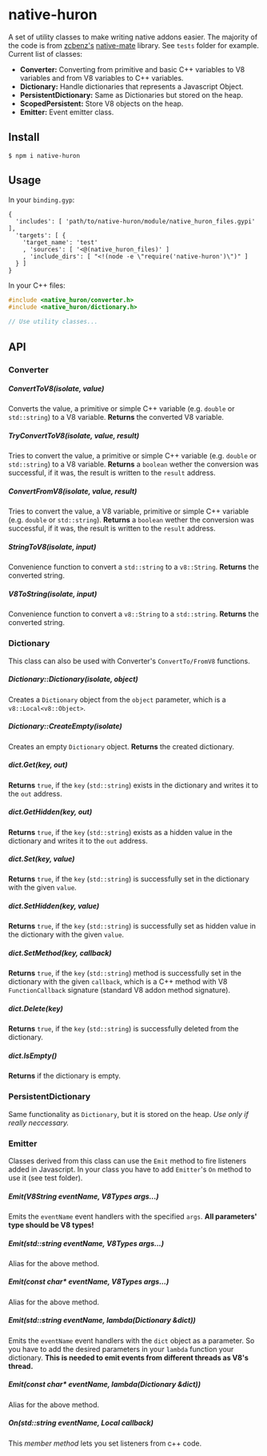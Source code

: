 # native-huron

A set of utility classes to make writing native addons easier. The majority of the code is from [zcbenz's](https://github.com/zcbenz) [native-mate](https://github.com/zcbenz/native-mate) library. See `tests` folder for example. Current list of classes:
- **Converter:** Converting from primitive and basic C++ variables to V8 variables and from V8 variables to C++ variables.
- **Dictionary:** Handle dictionaries that represents a Javascript Object.
- **PersistentDictionary:** Same as Dictionaries but stored on the heap.
- **ScopedPersistent:** Store V8 objects on the heap.
- **Emitter:** Event emitter class.

## Install
```
$ npm i native-huron
```

## Usage
In your `binding.gyp`:
``` gyp
{
  'includes': [ 'path/to/native-huron/module/native_huron_files.gypi' ],
  'targets': [ {
    'target_name': 'test'
    , 'sources': [ '<@(native_huron_files)' ]
    , 'include_dirs': [ "<!(node -e \"require('native-huron')\")" ]
  } ]
}
```

In your C++ files:
``` c++
#include <native_huron/converter.h>
#include <native_huron/dictionary.h>

// Use utility classes...
```

## API

### Converter

##### ConvertToV8(isolate, value)
Converts the value, a primitive or simple C++ variable (e.g. `double` or `std::string`) to a V8 variable. **Returns** the converted V8 variable.

##### TryConvertToV8(isolate, value, result)
Tries to convert the value, a primitive or simple C++ variable (e.g. `double` or `std::string`) to a V8 variable. **Returns** a `boolean` wether the conversion was successful, if it was, the result is written to the `result` address.

##### ConvertFromV8(isolate, value, result)
Tries to convert the value, a V8 variable, primitive or simple C++ variable (e.g. `double` or `std::string`). **Returns** a `boolean` wether the conversion was successful, if it was, the result is written to the `result` address.

##### StringToV8(isolate, input)
Convenience function to convert a `std::string` to a `v8::String`. **Returns** the converted string.

##### V8ToString(isolate, input)
Convenience function to convert a `v8::String` to a `std::string`. **Returns** the converted string.

### Dictionary
This class can also be used with Converter's `ConvertTo/FromV8` functions.

##### Dictionary::Dictionary(isolate, object)
Creates a `Dictionary` object from the `object` parameter, which is a `v8::Local<v8::Object>`.

##### Dictionary::CreateEmpty(isolate)
Creates an empty `Dictionary` object. **Returns** the created dictionary.

##### dict.Get(key, out)
**Returns** `true`, if the `key` (`std::string`) exists in the dictionary and writes it to the `out` address.

##### dict.GetHidden(key, out)
**Returns** `true`, if the `key` (`std::string`) exists as a hidden value in the dictionary and writes it to the `out` address.

##### dict.Set(key, value)
**Returns** `true`, if the `key` (`std::string`) is successfully set in the dictionary with the given `value`.

##### dict.SetHidden(key, value)
**Returns** `true`, if the `key` (`std::string`) is successfully set as hidden value in the dictionary with the given `value`.

##### dict.SetMethod(key, callback)
**Returns** `true`, if the `key` (`std::string`) method is successfully set in the dictionary with the given `callback`, which is a C++ method with V8 `FunctionCallback` signature (standard V8 addon method signature).

##### dict.Delete(key)
**Returns** `true`, if the `key` (`std::string`) is successfully deleted from the dictionary.

##### dict.IsEmpty()
**Returns** if the dictionary is empty.

### PersistentDictionary
Same functionality as `Dictionary`, but it is stored on the heap. *Use only if really neccessary.*

### Emitter
Classes derived from this class can use the `Emit` method to fire listeners added in Javascript. In your class you have to add `Emitter`'s `On` method to use it (see test folder).

##### Emit(V8String eventName, V8Types args...)
Emits the `eventName` event handlers with the specified `args`. **All parameters' type should be V8 types!**

##### Emit(std::string eventName, V8Types args...)
Alias for the above method.

##### Emit(const char* eventName, V8Types args...)
Alias for the above method.

##### Emit(std::string eventName, lambda(Dictionary &dict))
Emits the `eventName` event handlers with the `dict` object as a parameter. So you have to add the desired parameters in your `lambda` function your dictionary. **This is needed to emit events from different threads as V8's thread.**

##### Emit(const char* eventName, lambda(Dictionary &dict))
Alias for the above method.

##### On(std::string eventName, Local<Function> callback)
This *member method* lets you set listeners from c++ code.
